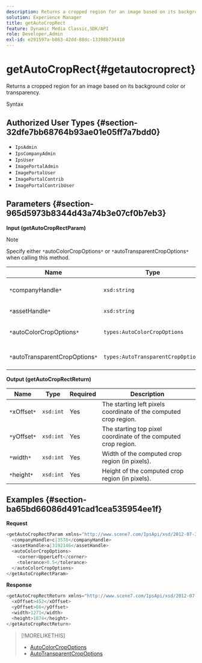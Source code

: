 ```yaml
---
description: Returns a cropped region for an image based on its background color or transparency.
solution: Experience Manager
title: getAutoCropRect
feature: Dynamic Media Classic,SDK/API
role: Developer,Admin
exl-id: e291597a-b863-42dd-88dc-13398b734410
---
```

# getAutoCropRect{#getautocroprect}

Returns a cropped region for an image based on its background color or transparency.

 Syntax 

## Authorized User Types {#section-32dfe7bb68764b93ae01e05ff7a7bdd0}

* `IpsAdmin` 
* `IpsCompanyAdmin` 
* `IpsUser` 
* `ImagePortalAdmin` 
* `ImagePortalUser` 
* `ImagePortalContrib` 
* `ImagePortalContribUser`

## Parameters {#section-965d5973b8344d43a74b3e07cf0b7eb3}

**Input (getAutoCropRectParam)**

>[!NOTE]
>
>Specify either `*`autoColorCropOptions`*` or `*`autoTransparentCropOptions`*` when calling this method.

|  Name  | Type  | Required  | Description  |
|---|---|---|---|
|  `*`companyHandle`*`  | `xsd:string`  | Yes  | The handle to the company with the asset you want to work with.  |
|  `*`assetHandle`*`  | `xsd:string`  | Yes  | The handle to the asset you want to work with.  |
|  `*`autoColorCropOptions`*`  | `types:AutoColorCropOptions`  | No  |Compute crop rectangle based on color. See [AutoColorCropOptions](../../../types/c-data-types/r-auto-color-crop-options.md#reference-976c3a1f8e47473cae016a4e9e09e4a6).  |
|  `*`autoTransparentCropOptions`*`  | `types:AutoTransparentCropOptions`  | No  |Compute crop rectangle based on transparency. See [AutoTransparentCropOptions](../../../types/c-data-types/r-auto-transparent-crop-options.md#reference-f4460b3bdf814f4c85e4f097ea4e6e2b).  |

**Output (getAutoCropRectReturn)** 

|  Name  | Type  | Required  | Description  |
|---|---|---|---|
|  `*`xOffset`*`  | `xsd:int`  | Yes  | The starting left pixels coordinate of the computed crop region.  |
|  `*`yOffset`*`  | `xsd:int`  | Yes  | The starting top pixel coordinate of the computed crop region.  |
|  `*`width`*`  | `xsd:int`  | Yes  | Width of the computed crop region (in pixels).  |
|  `*`height`*`  | `xsd:int`  | Yes  | Height of the computed crop region (in pixels).  |

## Examples {#section-ba65bd66086d491cad1cea535954ee1f}

**Request** 

```java
<getAutoCropRectParam xmlns="http://www.scene7.com/IpsApi/xsd/2012-07-31-beta">
  <companyHandle>c|3578</companyHandle>
  <assetHandle>a|3192146</assetHandle>
  <autoColorCropOptions>
    <corner>UpperLeft</corner>
    <tolerance>0.5</tolerance>
  </autoColorCropOptions>
</getAutoCropRectParam>
```

**Response** 

```java
<getAutoCropRectReturn xmlns="http://www.scene7.com/IpsApi/xsd/2012-07-31-beta">
  <xOffset>452</xOffset>
  <yOffset>66</yOffset>
  <width>1271</width>
  <height>1874</height>
</getAutoCropRectReturn>
```

>[!MORELIKETHIS]
>
>* [AutoColorCropOptions](../../../types/c-data-types/r-auto-color-crop-options.md#reference-976c3a1f8e47473cae016a4e9e09e4a6)
>* [AutoTransparentCropOptions](../../../types/c-data-types/r-auto-transparent-crop-options.md#reference-f4460b3bdf814f4c85e4f097ea4e6e2b)
